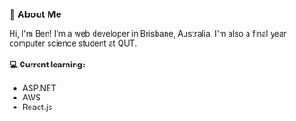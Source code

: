 <!-- ### Hey, I'm Ben <img src="https://media.giphy.com/media/hvRJCLFzcasrR4ia7z/giphy.gif" width="25px"> -->
### 🚀 About Me
Hi, I'm Ben! I'm a web developer in Brisbane, Australia. I'm also a final year computer science student at QUT. 

#### 💻 Current learning: 
- ASP.NET
- AWS
- React.js

